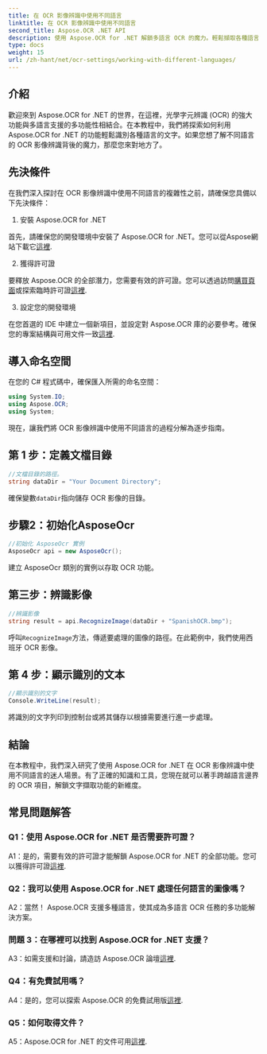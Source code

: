 ```yaml
---
title: 在 OCR 影像辨識中使用不同語言
linktitle: 在 OCR 影像辨識中使用不同語言
second_title: Aspose.OCR .NET API
description: 使用 Aspose.OCR for .NET 解鎖多語言 OCR 的魔力。輕鬆擷取各種語言的文字。
type: docs
weight: 15
url: /zh-hant/net/ocr-settings/working-with-different-languages/
---
```

## 介紹

歡迎來到 Aspose.OCR for .NET 的世界，在這裡，光學字元辨識 (OCR) 的強大功能與多語言支援的多功能性相結合。在本教程中，我們將探索如何利用 Aspose.OCR for .NET 的功能輕鬆識別各種語言的文字。如果您想了解不同語言的 OCR 影像辨識背後的魔力，那麼您來對地方了。

## 先決條件

在我們深入探討在 OCR 影像辨識中使用不同語言的複雜性之前，請確保您具備以下先決條件：

1. 安裝 Aspose.OCR for .NET

首先，請確保您的開發環境中安裝了 Aspose.OCR for .NET。您可以從Aspose網站下載它[這裡](https://releases.aspose.com/ocr/net/).

2. 獲得許可證

要釋放 Aspose.OCR 的全部潛力，您需要有效的許可證。您可以透過訪問[購買頁面](https://purchase.aspose.com/buy)或探索臨時許可證[這裡](https://purchase.aspose.com/temporary-license/).

3. 設定您的開發環境

在您首選的 IDE 中建立一個新項目，並設定對 Aspose.OCR 庫的必要參考。確保您的專案結構與可用文件一致[這裡](https://reference.aspose.com/ocr/net/).

## 導入命名空間

在您的 C# 程式碼中，確保匯入所需的命名空間：

```csharp
using System.IO;
using Aspose.OCR;
using System;
```

現在，讓我們將 OCR 影像辨識中使用不同語言的過程分解為逐步指南。

## 第 1 步：定義文檔目錄

```csharp
//文檔目錄的路徑。
string dataDir = "Your Document Directory";
```

確保變數`dataDir`指向儲存 OCR 影像的目錄。

## 步驟2：初始化AsposeOcr

```csharp
//初始化 AsposeOcr 實例
AsposeOcr api = new AsposeOcr();
```

建立 AsposeOcr 類別的實例以存取 OCR 功能。

## 第三步：辨識影像

```csharp
//辨識影像
string result = api.RecognizeImage(dataDir + "SpanishOCR.bmp");
```

呼叫`RecognizeImage`方法，傳遞要處理的圖像的路徑。在此範例中，我們使用西班牙 OCR 影像。

## 第 4 步：顯示識別的文本

```csharp
//顯示識別的文字
Console.WriteLine(result);
```

將識別的文字列印到控制台或將其儲存以根據需要進行進一步處理。

## 結論

在本教程中，我們深入研究了使用 Aspose.OCR for .NET 在 OCR 影像辨識中使用不同語言的迷人場景。有了正確的知識和工具，您現在就可以著手跨越語言邊界的 OCR 項目，解鎖文字擷取功能的新維度。

## 常見問題解答

### Q1：使用 Aspose.OCR for .NET 是否需要許可證？

 A1：是的，需要有效的許可證才能解鎖 Aspose.OCR for .NET 的全部功能。您可以獲得許可證[這裡](https://purchase.aspose.com/buy).

### Q2：我可以使用 Aspose.OCR for .NET 處理任何語言的圖像嗎？

A2：當然！ Aspose.OCR 支援多種語言，使其成為多語言 OCR 任務的多功能解決方案。

### 問題 3：在哪裡可以找到 Aspose.OCR for .NET 支援？

 A3：如需支援和討論，請造訪 Aspose.OCR 論壇[這裡](https://forum.aspose.com/c/ocr/16).

### Q4：有免費試用嗎？

A4：是的，您可以探索 Aspose.OCR 的免費試用版[這裡](https://releases.aspose.com/).

### Q5：如何取得文件？

 A5：Aspose.OCR for .NET 的文件可用[這裡](https://reference.aspose.com/ocr/net/).